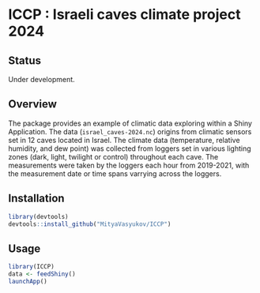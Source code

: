 
<!-- README.md is generated from README.Rmd. Please edit that file -->

# ICCP : Israeli caves climate project 2024

## Status

Under development.

## Overview

The package provides an example of climatic data exploring within a
Shiny Application. The data (`israel_caves-2024.nc`) origins from
climatic sensors set in 12 caves located in Israel. The climate data
(temperature, relative humidity, and dew point) was collected from
loggers set in various lighting zones (dark, light, twilight or control)
throughout each cave. The measurements were taken by the loggers each
hour from 2019-2021, with the measurement date or time spans varrying
across the loggers.

## Installation

``` r
library(devtools)
devtools::install_github("MityaVasyukov/ICCP")
```

## Usage

``` r
library(ICCP)
data <- feedShiny()
launchApp()
```
